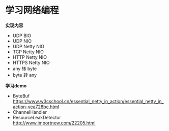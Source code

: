 # 学习网络编程  
**实现内容**  
* UDP BIO  
* UDP NIO
* UDP Netty NIO
* TCP Netty NIO  
* HTTP Netty NIO  
* HTTPS Netty NIO  
* any 转 byte  
* byte 转 any  

**学习demo**  
* ByteBuf  
https://www.w3cschool.cn/essential_netty_in_action/essential_netty_in_action-vea728bc.html
* ChannelHandler  
* ResourceLeakDetector  
http://www.importnew.com/22205.html
